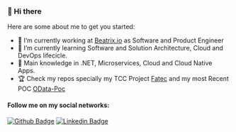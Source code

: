 ### 👋 Hi there 

Here are some about me to get you started:

- 🔭 I’m currently working at [Beatrix.io](https://beatrix.io) as Software and Product Engineer
- 🌱 I’m currently learning Software and Solution Architecture, Cloud and DevOps lifecicle.
- :muscle: Main knowledge in .NET, Microservices, Cloud and Cloud Native Apps.
- :trophy: Check my repos specially my TCC Project [Fatec](https://github.com/NicolasSylverio/Fatec) and my most Recent POC [OData-Poc](https://github.com/NicolasSylverio/OData-Poc)


#### Follow me on my social networks:
[![Github Badge](https://img.shields.io/badge/-Github-000?style=flat-square&logo=Github&logoColor=white&link=https://github.com/NicolasSylverio)](https://github.com/NicolasSylverio)
[![Linkedin Badge](https://img.shields.io/badge/-LinkedIn-blue?style=flat-square&logo=Linkedin&logoColor=white&link=https://www.linkedin.com/in/nicolas-sylverio/)](https://www.linkedin.com/in/nicolas-sylverio/)

